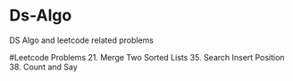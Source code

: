 # Ds-Algo
DS Algo and leetcode  related problems

#Leetcode Problems
21. Merge Two Sorted Lists
35. Search Insert Position
38. Count and Say
